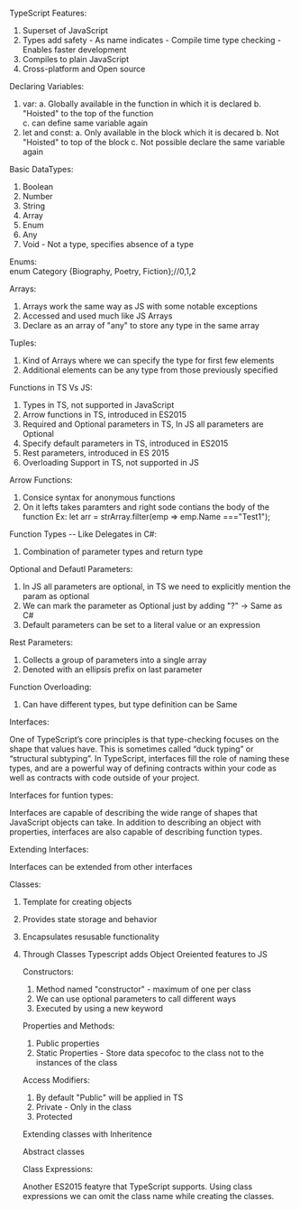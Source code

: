 TypeScript Features:

1. Superset of JavaScript
2. Types add safety - As name indicates - Compile time type checking - Enables faster development 
3. Compiles to plain JavaScript
4. Cross-platform and Open source 

Declaring Variables:

1. var: 
    a. Globally available in the function in which it is declared
    b. "Hoisted" to the top of the function  
    c. can define same variable again
2. let and const: 
    a. Only available in the block which it is decared
    b. Not "Hoisted" to top of the block
    c. Not possible declare the same variable again 

Basic DataTypes:

1. Boolean
2. Number
3. String
4. Array 
5. Enum
6. Any  
7. Void - Not a type, specifies absence of a type

Enums:  
enum Category {Biography, Poetry, Fiction};//0,1,2

Arrays:

1. Arrays work the same way as JS with some notable exceptions
2. Accessed and used much like JS Arrays
3. Declare as an array of "any" to store any type in the same array 

Tuples:

1. Kind of Arrays where we can specify the type for first few elements 
2. Additional elements can be any type from those previously specified 

Functions in TS Vs JS:

1. Types in TS, not supported in JavaScript
2. Arrow functions in TS, introduced in ES2015
3. Required and Optional parameters in TS, In JS all parameters are Optional
4. Specify default parameters in TS, introduced in ES2015
5. Rest parameters, introduced in ES 2015
6. Overloading Support in TS, not supported in JS 


Arrow Functions:

1. Consice syntax for anonymous functions 
2. On it lefts takes paramters and right sode contians the body of the function 
   Ex: let arr = strArray.filter(emp => emp.Name ==="Test1");

Function Types -- Like Delegates in C#:

1. Combination of parameter types and return type

Optional and Defautl Parameters:

1. In JS all parameters are optional, in TS we need to explicitly mention the param as optional 
2. We can mark the parameter as Optional just by adding "?" -> Same as C#
3. Default parameters can be set to a literal value or an expression 


Rest Parameters:

1. Collects a group of parameters into a single array 
2. Denoted with an ellipsis prefix on last parameter

Function Overloading: 

1. Can have different types, but type definition can be Same

Interfaces:

 One of TypeScript’s core principles is that type-checking focuses on the shape that values have. This is sometimes called “duck typing” or “structural subtyping”. In TypeScript, interfaces fill the role of naming these types, and are a powerful way of defining contracts within your code as well as contracts with code outside of your project.

Interfaces for funtion types:

Interfaces are capable of describing the wide range of shapes that JavaScript objects can take. In addition to describing an object with properties, interfaces are also capable of describing function types.

Extending Interfaces:

Interfaces can be extended from other interfaces 

Classes:

1. Template for creating objects
2. Provides state storage and behavior 
3. Encapsulates resusable functionality 
4. Through Classes Typescript adds Object Oreiented features to JS

    Constructors:

    1. Method named "constructor" - maximum of one per class 
    2. We can use optional parameters to call different ways  
    3. Executed by using a new keyword 
    
    Properties and Methods:

    1. Public properties 
    2. Static Properties  - Store data specofoc to the class not to the instances of the class 

    Access Modifiers:

    1. By default "Public" will be applied in TS 
    2. Private - Only in the class 
    3. Protected
    
    Extending classes with Inheritence

    Abstract classes

    Class Expressions: 

    Another ES2015 featyre that TypeScript supports. Using class expressions we can omit the class name while creating the classes.




